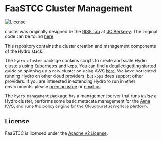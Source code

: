 # FaaSTCC Cluster Management

[![License](https://img.shields.io/badge/license-Apache--2.0-blue.svg)](https://opensource.org/licenses/Apache-2.0)

cluster was originally designed by the [RISE Lab](https://rise.cs.berkeley.edu) at [UC Berkeley](https://berkeley.edu). The original code can be found [here](https://github.com/hydro-project/cluster).

This repository contains the cluster creation and management components of the Hydro stack. 

The `hydro.cluster` package contains scripts to create and scale Hydro clusters using [Kubernetes](https://kubernetes.io) and [kops](http://github.com/kubernetes/kops/). You can find a detailed getting started guide on spinning up a new cluster on using AWS [here](docs/getting-started-aws.md). We have not tested running Hydro on other cloud providers, but `kops` does support other providers. If you are interested in extending Hydro to run in other environments, please [open an issue](https://github.com/hydro-project/cluster/issues/new) or [email us](mailto:vikrams@cs.berkeley.edu,cgwu@berkeley.edu). 

The `hydro.management` package has a management server that runs _inside_ a Hydro cluster, performs some basic metadata management for the [Anna KVS](https://github.com/hydro-project/anna), and runs the policy engine for the [Cloudburst serverless platform](https://github.com/hydro-project/cloudburst).

## License

FaaSTCC is licensed under the [Apache v2 License](LICENSE).
